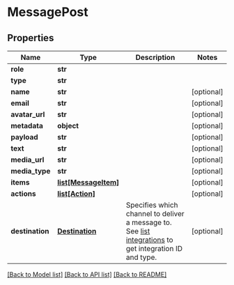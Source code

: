# MessagePost

## Properties
Name | Type | Description | Notes
------------ | ------------- | ------------- | -------------
**role** | **str** |  | 
**type** | **str** |  | 
**name** | **str** |  | [optional] 
**email** | **str** |  | [optional] 
**avatar_url** | **str** |  | [optional] 
**metadata** | **object** |  | [optional] 
**payload** | **str** |  | [optional] 
**text** | **str** |  | [optional] 
**media_url** | **str** |  | [optional] 
**media_type** | **str** |  | [optional] 
**items** | [**list[MessageItem]**](MessageItem.md) |  | [optional] 
**actions** | [**list[Action]**](Action.md) |  | [optional] 
**destination** | [**Destination**](Destination.md) | Specifies which channel to deliver a message to. See [list integrations](https://docs.smooch.io/rest/#list-integrations) to get integration ID and type. | [optional] 

[[Back to Model list]](../README.md#documentation-for-models) [[Back to API list]](../README.md#documentation-for-api-endpoints) [[Back to README]](../README.md)


